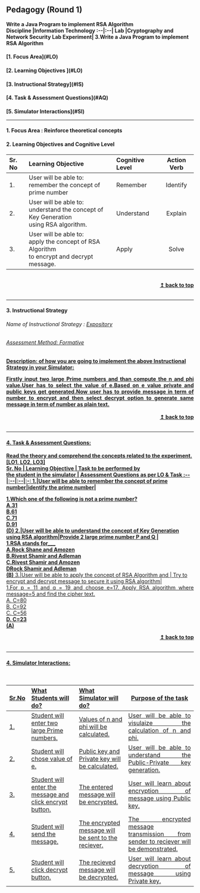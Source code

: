 ## Pedagogy (Round 1)
<b> Write a Java Program to implement RSA Algorithm <a name="top"></a> <br>
<b>Discipline |<b>Information Technology
:--|:--|
<b> Lab |<b>Cryptography and Network Security Lab
<b> Experiment| <b>3.Write a Java Program to implement RSA Algorithm

<h4> [1. Focus Area](#LO)
<h4> [2. Learning Objectives ](#LO)
<h4> [3. Instructional Strategy](#IS)
<h4> [4. Task & Assessment Questions](#AQ)
<h4> [5. Simulator Interactions](#SI)
<hr>

<a name="LO"></a>
#### 1. Focus Area : Reinforce theoretical concepts

#### 2. Learning Objectives and Cognitive Level


Sr. No |	Learning Objective	| Cognitive Level | Action Verb
:--|:--|:--|:-:
1.| User will be able to: <br>remember the concept of prime number|Remember|Identify
2.| User will be able to: <br>understand the concept of Key Generation <br> using RSA algorithm.|Understand|Explain
3.| User will be able to: <br>apply the concept of RSA Algorithm <br> to encrypt and decrypt message.|Apply|Solve

<br/>
<div align="right">
    <b><a href="#top">↥ back to top</a></b>
</div>
<br/>
<hr>

<a name="IS"></a>
#### 3. Instructional Strategy
###### Name of Instructional Strategy  :    <u> Expository
###### Assessment Method: Formative 

<u> <b>Description: </b> of how you are going to implement the above Instructional Strategy in your Simulator: </u>
<br>
 <div align="justify">Firstly input two large Prime numbers and than compute the n and phi value.User has to select the value of e.Based on e value private and public keys get generated.Now user has to provide message in term of number to encrypt and then select decrypt option to generate same message in term of number as plain text.</div>

<br/>
<div align="right">
    <b><a href="#top">↥ back to top</a></b>
</div>
<br/>
<hr>

<a name="AQ"></a>
#### 4. Task & Assessment Questions:

Read the theory and comprehend the concepts related to the experiment. [LO1, LO2, LO3]
<br>
Sr. No |	Learning Objective	| Task to be performed by <br> the student  in the simulator | Assessment Questions as per LO & Task
:--|:--|:--|:-:
1.|User will be able to remember the concept of prime number|identify the prime number|<div align="justify">1.Which one of the following is not a prime number?<br></div>A.31<br>B.61<br>C.71<br>D.91</b><br>(D)</b>
2.|User will be able to understand the concept of Key Generation <br> using RSA algorithm|Provide 2 large prime number P and Q |<div align="justify">1.RSA stands for___<br></div>A.Rock Shane and Amozen<br>B.Rivest Shamir and Adleman<br>C.Rivest Shamir and Amozen<br>DRock Shamir and Adleman</b><br><b>(B)</b>
3.|User will be able to apply the concept of RSA Algorithm and | Try to encrypt and decrypt message to secure it using RSA algorithm|<div align="justify">1.For p = 11 and q = 19 and choose e=17. Apply RSA algorithm where message=5 and find the cipher text. <br></div> <div align="centre">A. C=80 <br> B. C=92 <br> C. C=56 <br> <b> D. C=23 </b> <br> <b>(A)</b></div>

<div align="right">
    <b><a href="#top">↥ back to top</a></b>
</div>
<br/>
<hr>

<a name="SI"></a>

#### 4. Simulator Interactions:
<br>

Sr.No | What Students will do? |	What Simulator will do?	| Purpose of the task
:--|:--|:--|:--:
1.| Student will enter two large Prime numbers. | Values of n and phi will be calculated. |<div align="justify">User will be able to visulaize the calculation of n and phi.</div>
2.| Student will chose value of e. | Public key and Private key will be calculated.  |<div align="justify">User will be able to understand the Public-Private key generation.</div>
3.| Student will enter the message and click encrypt button. | The entered message will be encrypted. |<div align="justify">User will learn about encryption of message using Public key.</div>
4.| Student will send the message. | The encrypted message will be sent to the reciever.  |<div align="justify">The encrypted message transmission from sender to reciever will be demonstrated.</div>
5.| Student will click decrypt button. | The recieved message will be decrypted.  |<div align="justify">User will learn about decryption of message using Private key.</div>
